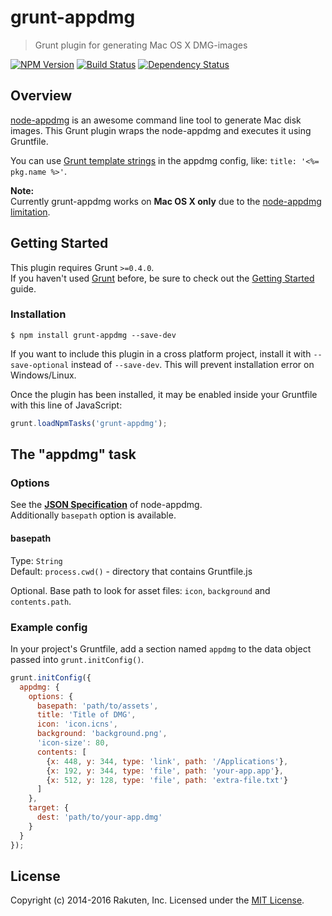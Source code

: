 # grunt-appdmg
> Grunt plugin for generating Mac OS X DMG-images

[![NPM Version][npm-image]][npm-url]
[![Build Status][travis-image]][travis-url]
[![Dependency Status][deps-image]][deps-url]

## Overview
[node-appdmg](https://github.com/LinusU/node-appdmg) is an awesome command line tool to generate Mac disk images.
This Grunt plugin wraps the node-appdmg and executes it using Gruntfile.

You can use [Grunt template strings](http://gruntjs.com/api/grunt.template) in the appdmg config, like: `title: '<%= pkg.name %>'`.

**Note:**  
Currently grunt-appdmg works on **Mac OS X only** due to the [node-appdmg limitation](https://github.com/LinusU/node-appdmg/issues/14).

## Getting Started

This plugin requires Grunt `>=0.4.0`.  
If you haven't used [Grunt](http://gruntjs.com/) before, be sure to check out the [Getting Started](http://gruntjs.com/getting-started) guide.

### Installation
```shell
$ npm install grunt-appdmg --save-dev
```

If you want to include this plugin in a cross platform project, install it with `--save-optional` instead of `--save-dev`.
This will prevent installation error on Windows/Linux.

Once the plugin has been installed, it may be enabled inside your Gruntfile with this line of JavaScript:
```js
grunt.loadNpmTasks('grunt-appdmg');
```

## The "appdmg" task

### Options
See the **[JSON Specification](https://github.com/LinusU/node-appdmg#json-specification)** of node-appdmg.  
Additionally `basepath` option is available.

#### basepath
Type: `String`  
Default: `process.cwd()` - directory that contains Gruntfile.js

Optional. Base path to look for asset files: `icon`, `background` and `contents.path`.

### Example config
In your project's Gruntfile, add a section named `appdmg` to the data object passed into `grunt.initConfig()`.
```js
grunt.initConfig({
  appdmg: {
    options: {
      basepath: 'path/to/assets',
      title: 'Title of DMG',
      icon: 'icon.icns',
      background: 'background.png',
      'icon-size': 80,
      contents: [
        {x: 448, y: 344, type: 'link', path: '/Applications'},
        {x: 192, y: 344, type: 'file', path: 'your-app.app'},
        {x: 512, y: 128, type: 'file', path: 'extra-file.txt'}
      ]
    },
    target: {
      dest: 'path/to/your-app.dmg'
    }
  }
});
```

## License
Copyright (c) 2014-2016 Rakuten, Inc. Licensed under the [MIT License](LICENSE).

[npm-image]: https://img.shields.io/npm/v/grunt-appdmg.svg?style=flat
[npm-url]: https://www.npmjs.com/package/grunt-appdmg
[travis-image]: https://img.shields.io/travis/rakuten-frontend/grunt-appdmg/master.svg?style=flat
[travis-url]: https://travis-ci.org/rakuten-frontend/grunt-appdmg
[deps-image]: http://img.shields.io/david/rakuten-frontend/grunt-appdmg.svg?style=flat
[deps-url]: https://david-dm.org/rakuten-frontend/grunt-appdmg
